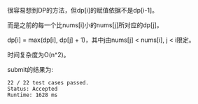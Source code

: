 很容易想到DP的方法，但dp[i]的赋值依据不是dp[i-1]。

而是之前的每一个比nums[i]小的nums[j]所对应的dp[j]。

dp[i] = max(dp[i], dp[j] + 1)，其中j由nums[j] < nums[i], j < i限定。

时间复杂度为O(n^2)。

submit的结果为:
```
22 / 22 test cases passed.
Status: Accepted
Runtime: 1628 ms
```
